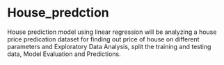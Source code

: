 # House_predction
House prediction model using linear regression 
will be analyzing a house price predication dataset for finding out price of house on different parameters and Exploratory Data Analysis, split the training and testing data, Model Evaluation and Predictions.
